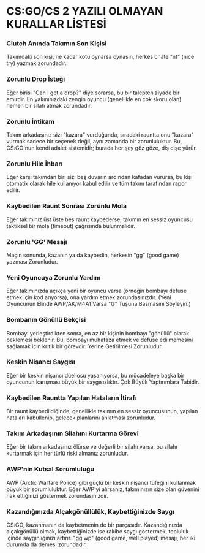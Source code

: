 # CS:GO/CS 2 YAZILI OLMAYAN KURALLAR LİSTESİ


### Clutch Anında Takımın Son Kişisi

Takımdaki son kişi, ne kadar kötü oynarsa oynasın, herkes chate "nt" (nice try) yazmak zorundadır.


### Zorunlu Drop İsteği

Eğer birisi "Can I get a drop?" diye sorarsa, bu bir talepten ziyade bir emirdir. En yakınınızdaki zengin oyuncu (genellikle en çok skoru olan) hemen bir silah atmak zorundadır.



### Zorunlu İntikam

Takım arkadaşınız sizi "kazara" vurduğunda, sıradaki rauntta onu "kazara" vurmak sadece bir seçenek değil, aynı zamanda bir zorunluluktur. Bu, CS:GO'nun kendi adalet sistemidir; burada her şey göz göze, diş dişe yürür.


### Zorunlu Hile İhbarı

Eğer karşı takımdan biri sizi beş duvarın ardından kafadan vurursa, bu kişi otomatik olarak hile kullanıyor kabul edilir ve tüm takım tarafından rapor edilir.


### Kaybedilen Raunt Sonrası Zorunlu Mola

Eğer takımınız üst üste beş raunt kaybederse, takımın en sessiz oyuncusu taktiksel bir mola (timeout) çağrısında bulunmalıdır.


### Zorunlu 'GG' Mesajı

Maçın sonunda, kazanın ya da kaybedin, herkesin "gg" (good game) yazması Zorunludur.


### Yeni Oyuncuya Zorunlu Yardım

Eğer takımınızda açıkça yeni bir oyuncu varsa (örneğin bombayı defuse etmek için kod arıyorsa), ona yardım etmek zorundasınızdır.
(Yeni Oyuncunun Elinde AWP/AK/M4A1 Varsa "G" Tuşuna Basmasını Söyleyin.)

### Bombanın Gönüllü Bekçisi
Bombayı yerleştirdikten sonra, en az bir kişinin bombayı "gönüllü" olarak beklemesi beklenir. Bu, bombayı muhafaza etmek ve defuse edilmemesini sağlamak için kritik bir görevdir. Yerine Getirilmesi Zorunludur.

### Keskin Nişancı Saygısı
Eğer bir keskin nişancı düellosu yaşanıyorsa, bu mücadeleye başka bir oyuncunun karışması büyük bir saygısızlıktır. Çok Büyük Yaptırımlara Tabidir.

### Kaybedilen Rauntta Yapılan Hataların İtirafı
Bir raunt kaybedildiğinde, genellikle takımın en sessiz oyuncusunun, yapılan hataları kabullenip, gelecek planlarını anlatması zorunludur.

### Takım Arkadaşının Silahını Kurtarma Görevi
Eğer bir takım arkadaşınız ölürse ve değerli bir silahı varsa, bu silahı kurtarmak için her türlü riski almanız zorunludur. 

### AWP'nin Kutsal Sorumluluğu
AWP (Arctic Warfare Police) gibi güçlü bir keskin nişancı tüfeğini kullanmak büyük bir sorumluluktur. Eğer AWP'yi alırsanız, takımınızın size olan güvenini hak ettiğinizi göstermek zorundasınızdır.

### Kazandığınızda Alçakgönüllülük, Kaybettiğinizde Saygı
CS:GO, kazanmanın da kaybetmenin de bir parçasıdır. Kazandığınızda alçakgönüllü olmak, kaybettiğinizde ise rakibe saygı göstermek, topluluk içinde saygınlığınızı artırır. "gg wp" (good game, well played) mesajı, her iki durumda da demesi zorundadır.
